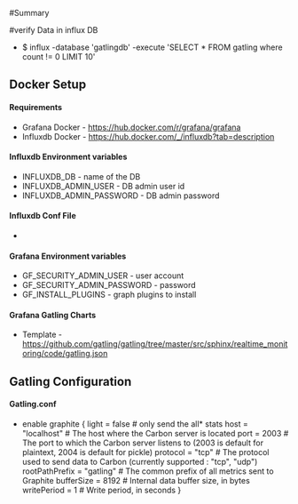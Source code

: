 #Summary


#verify Data in influx DB
  - $ influx -database 'gatlingdb' -execute 'SELECT * FROM gatling where count != 0 LIMIT 10'

## Docker Setup
#### Requirements
  - Grafana Docker - https://hub.docker.com/r/grafana/grafana
  - Influxdb Docker - https://hub.docker.com/_/influxdb?tab=description

#### Influxdb Environment variables
  - INFLUXDB_DB - name of the DB
  - INFLUXDB_ADMIN_USER  - DB admin user id
  - INFLUXDB_ADMIN_PASSWORD - DB admin password

#### Influxdb Conf File
  -

#### Grafana Environment variables
  - GF_SECURITY_ADMIN_USER - user account
  - GF_SECURITY_ADMIN_PASSWORD - password
  - GF_INSTALL_PLUGINS - graph plugins to install


#### Grafana Gatling Charts
  - Template - https://github.com/gatling/gatling/tree/master/src/sphinx/realtime_monitoring/code/gatling.json

## Gatling Configuration

#### Gatling.conf
  - enable
    graphite {
       light = false              # only send the all* stats
       host = "localhost"         # The host where the Carbon server is located
       port = 2003                # The port to which the Carbon server listens to (2003 is default for plaintext, 2004 is default for pickle)
       protocol = "tcp"           # The protocol used to send data to Carbon (currently supported : "tcp", "udp")
       rootPathPrefix = "gatling" # The common prefix of all metrics sent to Graphite
       bufferSize = 8192          # Internal data buffer size, in bytes
       writePeriod = 1            # Write period, in seconds
     }
